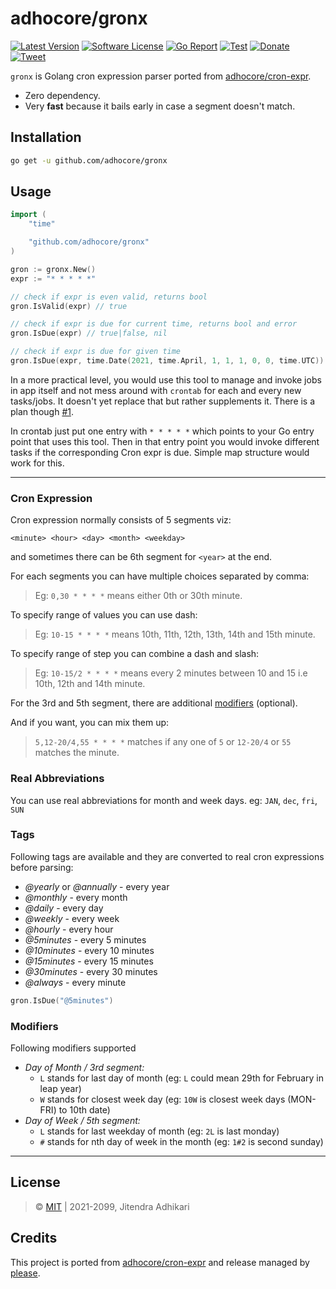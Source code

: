 # adhocore/gronx

[![Latest Version](https://img.shields.io/github/release/adhocore/gronx.svg?style=flat-square)](https://github.com/adhocore/gronx/releases)
[![Software License](https://img.shields.io/badge/license-MIT-brightgreen.svg?style=flat-square)](LICENSE)
[![Go Report](https://goreportcard.com/badge/github.com/adhocore/gronx)](https://goreportcard.com/report/github.com/adhocore/gronx)
[![Test](https://github.com/adhocore/gronx/actions/workflows/test-action.yml/badge.svg)](https://github.com/adhocore/gronx/actions/workflows/test-action.yml)
[![Donate](https://img.shields.io/badge/donate-paypal-blue.svg?style=flat-square)](https://www.paypal.me/ji10/50usd)
[![Tweet](https://img.shields.io/twitter/url/http/shields.io.svg?style=social)](https://twitter.com/intent/tweet?text=Lightweight+fast+and+deps+free+cron+expression+parser+for+Golang&url=https://github.com/adhocore/gronx&hashtags=go,golang,parser,cron,cronexpr,cronparser)


`gronx` is Golang cron expression parser ported from [adhocore/cron-expr](https://github.com/adhocore/php-cron-expr).

- Zero dependency.
- Very **fast** because it bails early in case a segment doesn't match.

## Installation

```sh
go get -u github.com/adhocore/gronx
```

## Usage

```go
import (
	"time"

	"github.com/adhocore/gronx"
)

gron := gronx.New()
expr := "* * * * *"

// check if expr is even valid, returns bool
gron.IsValid(expr) // true

// check if expr is due for current time, returns bool and error
gron.IsDue(expr) // true|false, nil

// check if expr is due for given time
gron.IsDue(expr, time.Date(2021, time.April, 1, 1, 1, 0, 0, time.UTC)) // true|false, nil
```

In a more practical level, you would use this tool to manage and invoke jobs in app itself and not
mess around with `crontab` for each and every new tasks/jobs. It doesn't yet replace that but rather supplements it.
There is a plan though [#1](https://github.com/adhocore/gronx/issues/1).

In crontab just put one entry with `* * * * *` which points to your Go entry point that uses this tool.
Then in that entry point you would invoke different tasks if the corresponding Cron expr is due.
Simple map structure would work for this.

---
### Cron Expression

Cron expression normally consists of 5 segments viz:
```
<minute> <hour> <day> <month> <weekday>
```
and sometimes there can be 6th segment for `<year>` at the end.

For each segments you can have multiple choices separated by comma:
> Eg: `0,30 * * * *` means either 0th or 30th minute.

To specify range of values you can use dash:
> Eg: `10-15 * * * *` means 10th, 11th, 12th, 13th, 14th and 15th minute.

To specify range of step you can combine a dash and slash:
> Eg: `10-15/2 * * * *` means every 2 minutes between 10 and 15 i.e 10th, 12th and 14th minute.

For the 3rd and 5th segment, there are additional [modifiers](#modifiers) (optional).

And if you want, you can mix them up:
> `5,12-20/4,55 * * * *` matches if any one of `5` or `12-20/4` or `55` matches the minute.

### Real Abbreviations

You can use real abbreviations for month and week days. eg: `JAN`, `dec`, `fri`, `SUN`

### Tags

Following tags are available and they are converted to real cron expressions before parsing:

- *@yearly* or *@annually* - every year
- *@monthly* - every month
- *@daily* - every day
- *@weekly* - every week
- *@hourly* - every hour
- *@5minutes* - every 5 minutes
- *@10minutes* - every 10 minutes
- *@15minutes* - every 15 minutes
- *@30minutes* - every 30 minutes
- *@always* - every minute

```go
gron.IsDue("@5minutes")
```

### Modifiers

Following modifiers supported

- *Day of Month / 3rd segment:*
    - `L` stands for last day of month (eg: `L` could mean 29th for February in leap year)
    - `W` stands for closest week day (eg: `10W` is closest week days (MON-FRI) to 10th date)
- *Day of Week / 5th segment:*
    - `L` stands for last weekday of month (eg: `2L` is last monday)
    - `#` stands for nth day of week in the month (eg: `1#2` is second sunday)

---
## License

> &copy; [MIT](./LICENSE) | 2021-2099, Jitendra Adhikari

## Credits

This project is ported from [adhocore/cron-expr](https://github.com/adhocore/php-cron-expr) and
release managed by [please](https://github.com/adhocore/please).
